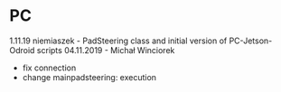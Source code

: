 # PC
1.11.19 niemiaszek - PadSteering class and initial version of PC-Jetson-Odroid scripts
04.11.2019 - Michał Winciorek
- fix connection 
- change mainpadsteering:
  execution